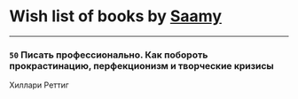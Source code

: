 # Wish list of books by [Saamy](http://vk.com/id115226508)
---

### `50` Писать профессионально. Как побороть прокрастинацию, перфекционизм и творческие кризисы
Хиллари Реттиг

